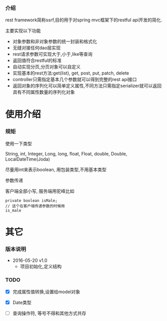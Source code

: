 ### 介绍

rest framework简称ssrf,目的用于对spring mvc框架下的restful api开发的简化.

主要实现以下功能

* 对象参数和非对象参数的统一封装和格式化
* 无缝对接任何dao层实现
* rest请求参数可实现大于,小于,like等查询
* 返回值符合restful的标准
* 自动实现分页,分页对象可以自定义
* 实现基本的rest方法:get(list), get, post, put, patch, delete
* controller只需指定基本几个参数就可以得到完整的rest api接口
* 返回对象的序列化可以简单定义属性,不同方法只需指定serializer就可以返回具有不同属性数量的序列化对象



# 使用介绍

### 规矩

使用一下类型

String, int, Integer, Long, long, float, Float, double, Double, LocalDateTime(Joda)

尽量用int来表示boolean, 用包装类型,不用基本类型

参数传递

客户端全部小写, 服务端用驼峰比如

```
private boolean isMale;
// 这个在客户端传递参数的时候用
is_male
```


# 其它

### 版本说明

* 2016-05-20 v1.0
    - 项目初始化,定义结构


### TODO

* [X] 完成属性值转换,设置给model对象
* [X] Date类型
* [ ] 查询操作符, 等号不得和其他方式共存


